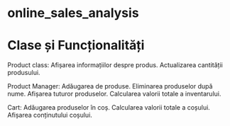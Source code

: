 # online_sales_analysis
# Clase și Funcționalități

Product class:
Afișarea informațiilor despre produs.
Actualizarea cantității produsului.

Product Manager:
Adăugarea de produse.
Eliminarea produselor după nume.
Afișarea tuturor produselor.
Calcularea valorii totale a inventarului.

Cart:
Adăugarea produselor în coș.
Calcularea valorii totale a coșului.
Afișarea conținutului coșului.